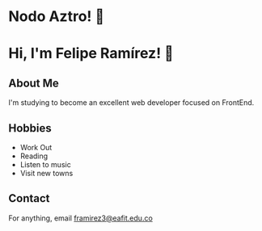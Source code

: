 # Nodo Aztro! 🚀

# Hi, I'm Felipe Ramírez! 👋

## About Me

I'm studying to become an excellent web developer focused on FrontEnd.

## Hobbies

- Work Out
- Reading
- Listen to music
- Visit new towns

## Contact

For anything, email framirez3@eafit.edu.co
